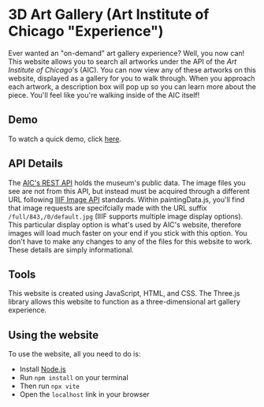 3D Art Gallery (Art Institute of Chicago "Experience")
==============

Ever wanted an "on-demand" art gallery experience? Well, you now can! This website allows
you to search all artworks under the API of the _Art Institute of Chicago_'s (AIC). You can now
view any of these artworks on this website, displayed as a gallery for you to walk through.
When you approach each artwork, a description box will pop up so you can learn more about the piece. 
You'll feel like you're walking inside of the AIC itself!

## Demo
To watch a quick demo, click [here].

## API Details
The [AIC's REST API] holds the museum's public data. The image files you see are not from this API, but
instead must be acquired through a different URL following [IIIF Image API] standards. Within paintingData.js, 
you'll find that image requests are specifcially made with the URL suffix `/full/843,/0/default.jpg` (IIIF supports 
multiple image display options). This particular display option is what's used by AIC's website, therefore 
images will load much faster on your end if you stick with this option. You don't have to make any changes to any of the files
for this website to work. These details are simply informational.

## Tools
This website is created using JavaScript, HTML, and CSS. 
The Three.js library allows this website to function as a three-dimensional art gallery experience. 

## Using the website
To use the website, all you need to do is:
  * Install [Node.js]
  * Run `npm install` on your terminal
  * Then run `npx vite`
  * Open the `localhost` link in your browser

[here]: https://drive.google.com/file/d/1pjongfAoSrFIB_XtTA_hxK6wNA9FfanO/view
[Node.js]: https://nodejs.org
[AIC's REST API]: https://api.artic.edu/docs/#introduction
[IIIF Image API]: https://iiif.io/api/image/2.0/


